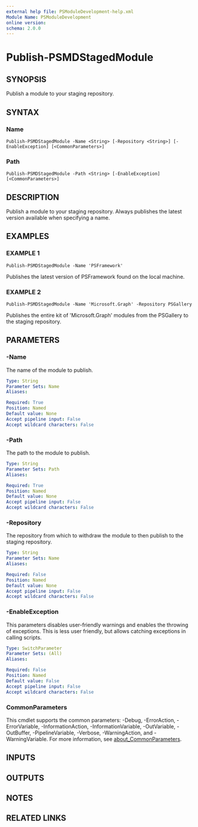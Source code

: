 ```yaml
---
external help file: PSModuleDevelopment-help.xml
Module Name: PSModuleDevelopment
online version:
schema: 2.0.0
---
```


# Publish-PSMDStagedModule

## SYNOPSIS
Publish a module to your staging repository.

## SYNTAX

### Name
```
Publish-PSMDStagedModule -Name <String> [-Repository <String>] [-EnableException] [<CommonParameters>]
```

### Path
```
Publish-PSMDStagedModule -Path <String> [-EnableException] [<CommonParameters>]
```

## DESCRIPTION
Publish a module to your staging repository.
Always publishes the latest version available when specifying a name.

## EXAMPLES

### EXAMPLE 1
```
Publish-PSMDStagedModule -Name 'PSFramework'
```

Publishes the latest version of PSFramework found on the local machine.

### EXAMPLE 2
```
Publish-PSMDStagedModule -Name 'Microsoft.Graph' -Repository PSGallery
```

Publishes the entire kit of 'Microsoft.Graph' modules from the PSGallery to the staging repository.

## PARAMETERS

### -Name
The name of the module to publish.

```yaml
Type: String
Parameter Sets: Name
Aliases:

Required: True
Position: Named
Default value: None
Accept pipeline input: False
Accept wildcard characters: False
```

### -Path
The path to the module to publish.

```yaml
Type: String
Parameter Sets: Path
Aliases:

Required: True
Position: Named
Default value: None
Accept pipeline input: False
Accept wildcard characters: False
```

### -Repository
The repository from which to withdraw the module to then publish to the staging repository.

```yaml
Type: String
Parameter Sets: Name
Aliases:

Required: False
Position: Named
Default value: None
Accept pipeline input: False
Accept wildcard characters: False
```

### -EnableException
This parameters disables user-friendly warnings and enables the throwing of exceptions.
This is less user friendly, but allows catching exceptions in calling scripts.

```yaml
Type: SwitchParameter
Parameter Sets: (All)
Aliases:

Required: False
Position: Named
Default value: False
Accept pipeline input: False
Accept wildcard characters: False
```

### CommonParameters
This cmdlet supports the common parameters: -Debug, -ErrorAction, -ErrorVariable, -InformationAction, -InformationVariable, -OutVariable, -OutBuffer, -PipelineVariable, -Verbose, -WarningAction, and -WarningVariable. For more information, see [about_CommonParameters](http://go.microsoft.com/fwlink/?LinkID=113216).

## INPUTS

## OUTPUTS

## NOTES

## RELATED LINKS
